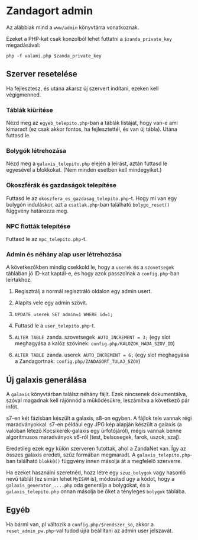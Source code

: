 Zandagort admin
===============

Az alábbiak mind a `www/admin` könyvtárra vonatkoznak.

Ezeket a PHP-kat csak konzolból lehet futtatni a `$zanda_private_key` megadásával:

	php -f valami.php $zanda_private_key


## Szerver resetelése

Ha fejlesztesz, és utána akarsz új szervert indítani, ezeken kell végigmenned.

### Táblák kiürítése

Nézd meg az `egyeb_telepito.php`-ban a táblák listáját, hogy van-e ami kimaradt (ez csak akkor fontos, ha fejlesztettél, és van új tábla). Utána futtasd le.

### Bolygók létrehozása

Nézd meg a `galaxis_telepito.php` elején a leírást, aztán futtasd le egyesével a blokkokat. (Nem minden esetben kell mindegyiket.)

### Ökoszférák és gazdaságok telepítése

Futtasd le az `okoszfera_es_gazdasag_telepito.php`-t. Hogy mi van egy bolygón induláskor, azt a `csatlak.php`-ban található `bolygo_reset()` függvény határozza meg.

### NPC flották telepítése

Futtasd le az `npc_telepito.php`-t.

### Admin és néhány alap user létrehozása

A következőkben mindig csekkold le, hogy a `userek` és a `szovetsegek` táblában jó ID-kat kaptál-e, és hogy azok passzolnak a `config.php`-ban leírtakhoz.

1. Regisztrálj a normál regisztráló oldalon egy admin usert.

2. Alapíts vele egy admin szövit.

3. `UPDATE userek SET admin=1 WHERE id=1;`

4. Futtasd le a `user_telepito.php`-t.

5. `ALTER TABLE `zanda`.`szovetsegek` AUTO_INCREMENT = 3;` (egy slot meghagyása a kalóz szövinek: `config.php/KALOZOK_HADA_SZOV_ID`)

6. `ALTER TABLE `zanda`.`userek` AUTO_INCREMENT = 6;` (egy slot meghagyása a Zandagortnak: `config.php/ZANDAGORT_TULAJ_SZOV`)


## Új galaxis generálása

A `galaxis` könyvtárban találsz néhány fájlt. Ezek nincsenek dokumentálva, szóval magadnak kell rájönnöd a működésükre, leszámítva a következő pár infót.

s7-en két fázisban készült a galaxis, s8-on egyben. A fájlok tele vannak régi maradványokkal. s7-en például egy JPG kép alapján készült a galaxis (a valóban létező Kocsikerék-galaxis egy űrfotójáról), mégis vannak benne algoritmusos maradványok s6-ról (test, belsosegek, farok, uszok, szaj).

Eredetileg ezek egy külön szerveren futottak, ahol a ZandaNet van. Így az összes galaxis eredeti, szűz formában megmaradt. A `galaxis_telepito.php`-ban található `blokk0()` függvény innen másolja át a megfelelő szerverre.

Ha ezeket használni szeretnéd, hozz létre egy `szuz_bolygok` vagy hasonló nevű táblát (ez simán lehet `MyISAM` is), módosítsd úgy a kódot, hogy a `galaxis_generator_....php` oda generálja a bolygókat, és a `galaxis_telepito.php` onnan másolja be őket a tényleges `bolygok` táblába.


## Egyéb

Ha bármi van, pl változik a `config.php/$rendszer_so`, akkor a `reset_admin_pw.php`-val tudod újra beállítani az admin user jelszavát.
